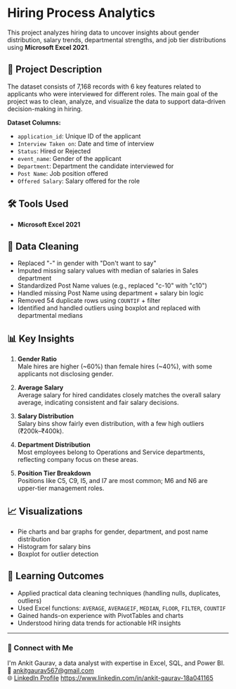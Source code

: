 # Hiring Process Analytics

This project analyzes hiring data to uncover insights about gender distribution, salary trends, departmental strengths, and job tier distributions using **Microsoft Excel 2021**.

## 📄 Project Description

The dataset consists of 7,168 records with 6 key features related to applicants who were interviewed for different roles. The main goal of the project was to clean, analyze, and visualize the data to support data-driven decision-making in hiring.

**Dataset Columns:**
- `application_id`: Unique ID of the applicant
- `Interview Taken on`: Date and time of interview
- `Status`: Hired or Rejected
- `event_name`: Gender of the applicant
- `Department`: Department the candidate interviewed for
- `Post Name`: Job position offered
- `Offered Salary`: Salary offered for the role

## 🛠 Tools Used
- **Microsoft Excel 2021**

## 🔧 Data Cleaning
- Replaced "-" in gender with "Don't want to say"
- Imputed missing salary values with median of salaries in Sales department
- Standardized Post Name values (e.g., replaced "c-10" with "c10")
- Handled missing Post Name using department + salary bin logic
- Removed 54 duplicate rows using `COUNTIF` + filter
- Identified and handled outliers using boxplot and replaced with departmental medians

## 📊 Key Insights
1. **Gender Ratio**  
   Male hires are higher (~60%) than female hires (~40%), with some applicants not disclosing gender.

2. **Average Salary**  
   Average salary for hired candidates closely matches the overall salary average, indicating consistent and fair salary decisions.

3. **Salary Distribution**  
   Salary bins show fairly even distribution, with a few high outliers (₹200k–₹400k).

4. **Department Distribution**  
   Most employees belong to Operations and Service departments, reflecting company focus on these areas.

5. **Position Tier Breakdown**  
   Positions like C5, C9, I5, and I7 are most common; M6 and N6 are upper-tier management roles.

## 📈 Visualizations
- Pie charts and bar graphs for gender, department, and post name distribution
- Histogram for salary bins
- Boxplot for outlier detection

## 🧠 Learning Outcomes
- Applied practical data cleaning techniques (handling nulls, duplicates, outliers)
- Used Excel functions: `AVERAGE`, `AVERAGEIF`, `MEDIAN`, `FLOOR`, `FILTER`, `COUNTIF`
- Gained hands-on experience with PivotTables and charts
- Understood hiring data trends for actionable HR insights

---

### 🔗 Connect with Me

I'm Ankit Gaurav, a data analyst with expertise in Excel, SQL, and Power BI.  
📧 [ankitgaurav567@gmail.com](mailto:ankitgaurav567@gmail.com)  
🌐 [LinkedIn Profile](https://www.linkedin.com) https://www.linkedin.com/in/ankit-gaurav-18a041165

